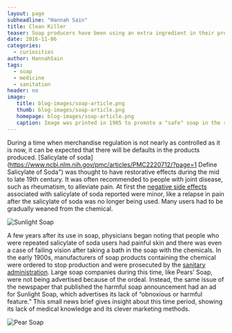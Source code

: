 ```yaml
---
layout: page
subheadline: "Hannah Sain"
title: Clean Killer
teaser: Soap producers have been using an extra ingredient in their product that cleans off more than just dirt. Manufacturers have been adding a chemical in their soaps that can remove skin tissue.
date: 2016-11-06
categories:
  - curiosities
author: HannahSain
tags:
  - soap  
  - medicine  
  - sanitation
header: no
image:
   title: blog-images/soap-article.png
   thumb: blog-images/soap-article.png
   homepage: blog-images/soap-article.png
   caption: Image was printed in 1905 to promote a "safe" soap in the same newspaper issue that mentioned harmful soap products.
---
```

During a time when merchandise regulation is not nearly as controlled as it is now, it can be expected that there will be defaults in the products produced. [Salicylate of soda](https://www.ncbi.nlm.nih.gov/pmc/articles/PMC2220712/?page=1 Define Salicylate of Soda") was thought to have restorative effects during the mid to late 19th century. It was often recommended to people with joint disease, such as rheumatism, to alleviate pain.  At first the [negative side effects](https://www.ncbi.nlm.nih.gov/pmc/articles/PMC1322509/?page=7) associated with salicylate of soda reported were minor, like a relapse in pain after the salicylate of soda was no longer being used. Many users had to be gradually weaned from the chemical.

![Sunlight Soap](https://github.com/dig-eg-gaz/dig-eg-gaz.github.io/blob/master/images/blog-images/soap-ad.png?raw=true)

A few years after its use in soap, physicians began noting that people who were repeated salicylate of soda users had painful skin and there was even a case of failing vision after taking a bath in the soap with the chemicals. In the early 1900s, manufacturers of soap products containing the chemical were ordered to stop production and were prosecuted by the [sanitary administration](https://books.google.com/books?id=5a-Uc3NJuPUC&pg=PA206&lpg=PA206&dq=1905+egyptian+sanitary+administration&source=bl&ots=pGXkko-vu3&sig=P6WCUO4P1BmN_u7Zm8Ny2nSY3Dc&hl=en&sa=X&ved=0ahUKEwi60p_rs4zQAhWSZiYKHXwdDTMQ6AEIHTAA#v=onepage&q=1905%20egyptian%20sanitary%20administration&f=false). Large soap companies during this time, like Pears’ Soap, were not being advertised because of the ordeal. Instead, the same issue of the newspaper that published the harmful soap announcement had an ad for Sunlight Soap, which advertises its lack of “obnoxious or harmful feature.” This small news brief gives insight about this time period, showing its lack of medical knowledge and its clever marketing methods.

![Pear Soap](https://github.com/dig-eg-gaz/dig-eg-gaz.github.io/blob/master/images/blog-images/pear-soap.png?raw=true)
